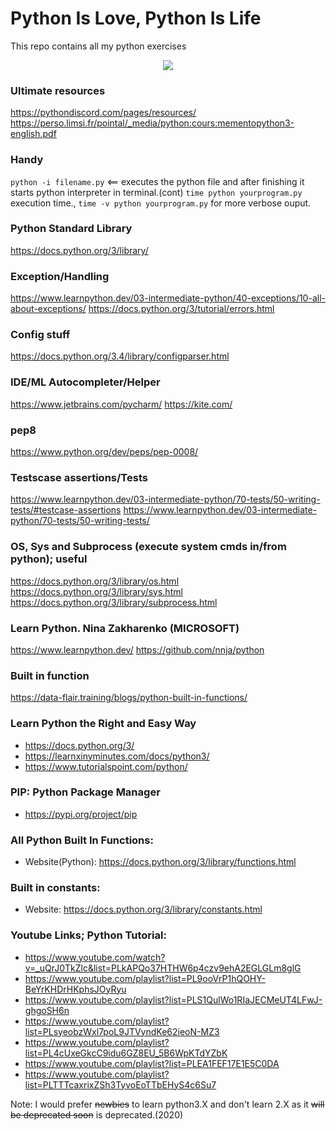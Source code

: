# Python Is Love, Python Is Life
This repo contains all my python exercises

<p align="center">
  <img src="https://www.python.org/static/community_logos/python-logo-master-v3-TM.png"/>
</p>

### Ultimate resources
https://pythondiscord.com/pages/resources/
https://perso.limsi.fr/pointal/_media/python:cours:mementopython3-english.pdf

### Handy
`python -i filename.py` <== executes the python file and after finishing it starts python interpreter in terminal.(cont)
`time python yourprogram.py` execution time., `time -v python yourprogram.py` for more verbose ouput.

### Python Standard Library
https://docs.python.org/3/library/

### Exception/Handling
https://www.learnpython.dev/03-intermediate-python/40-exceptions/10-all-about-exceptions/
https://docs.python.org/3/tutorial/errors.html

### Config stuff
https://docs.python.org/3.4/library/configparser.html

### IDE/ML Autocompleter/Helper
https://www.jetbrains.com/pycharm/
https://kite.com/

### pep8
https://www.python.org/dev/peps/pep-0008/

### Testscase assertions/Tests
https://www.learnpython.dev/03-intermediate-python/70-tests/50-writing-tests/#testcase-assertions
https://www.learnpython.dev/03-intermediate-python/70-tests/50-writing-tests/

### OS, Sys and Subprocess (execute system cmds in/from python); useful
https://docs.python.org/3/library/os.html
https://docs.python.org/3/library/sys.html
https://docs.python.org/3/library/subprocess.html

### Learn Python. Nina Zakharenko (MICROSOFT)
https://www.learnpython.dev/
https://github.com/nnja/python

### Built in function
https://data-flair.training/blogs/python-built-in-functions/

### Learn Python the Right and Easy Way
* https://docs.python.org/3/
* https://learnxinyminutes.com/docs/python3/
* https://www.tutorialspoint.com/python/

### PIP: Python Package Manager
* https://pypi.org/project/pip

### All Python Built In Functions:
* Website(Python): https://docs.python.org/3/library/functions.html

### Built in constants:
* Website: https://docs.python.org/3/library/constants.html

### Youtube Links; Python Tutorial:
- https://www.youtube.com/watch?v=_uQrJ0TkZlc&list=PLkAPQo37HTHW6p4czv9ehA2EGLGLm8glG
- https://www.youtube.com/playlist?list=PL9ooVrP1hQOHY-BeYrKHDrHKphsJOyRyu
- https://www.youtube.com/playlist?list=PLS1QulWo1RIaJECMeUT4LFwJ-ghgoSH6n
- https://www.youtube.com/playlist?list=PLsyeobzWxl7poL9JTVyndKe62ieoN-MZ3
- https://www.youtube.com/playlist?list=PL4cUxeGkcC9idu6GZ8EU_5B6WpKTdYZbK
- https://www.youtube.com/playlist?list=PLEA1FEF17E1E5C0DA
- https://www.youtube.com/playlist?list=PLTTTcaxrixZSh3TyvoEoTTbEHyS4c6Su7

Note: I would prefer ~~newbies~~ to learn python3.X and don't learn 2.X as it ~~will be deprecated soon~~ is deprecated.(2020)
